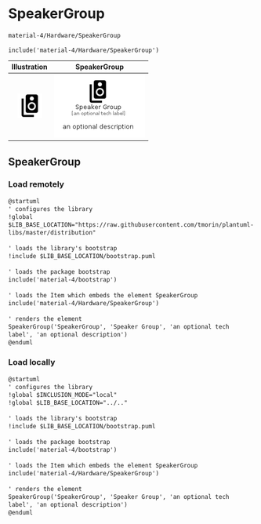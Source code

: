 # SpeakerGroup


```text
material-4/Hardware/SpeakerGroup
```

```text
include('material-4/Hardware/SpeakerGroup')
```



| Illustration | SpeakerGroup |
| :---: | :---: |
| ![illustration for Illustration](../../material-4/Hardware/SpeakerGroup.png) | ![illustration for SpeakerGroup](../../material-4/Hardware/SpeakerGroup.Local.png) |




## SpeakerGroup

### Load remotely
```plantuml
@startuml
' configures the library
!global $LIB_BASE_LOCATION="https://raw.githubusercontent.com/tmorin/plantuml-libs/master/distribution"

' loads the library's bootstrap
!include $LIB_BASE_LOCATION/bootstrap.puml

' loads the package bootstrap
include('material-4/bootstrap')

' loads the Item which embeds the element SpeakerGroup
include('material-4/Hardware/SpeakerGroup')

' renders the element
SpeakerGroup('SpeakerGroup', 'Speaker Group', 'an optional tech label', 'an optional description')
@enduml
```

### Load locally
```plantuml
@startuml
' configures the library
!global $INCLUSION_MODE="local"
!global $LIB_BASE_LOCATION="../.."

' loads the library's bootstrap
!include $LIB_BASE_LOCATION/bootstrap.puml

' loads the package bootstrap
include('material-4/bootstrap')

' loads the Item which embeds the element SpeakerGroup
include('material-4/Hardware/SpeakerGroup')

' renders the element
SpeakerGroup('SpeakerGroup', 'Speaker Group', 'an optional tech label', 'an optional description')
@enduml
```

